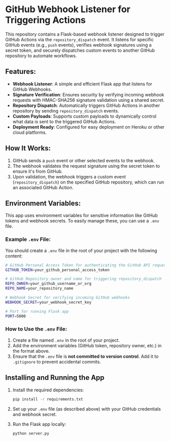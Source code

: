 # GitHub Webhook Listener for Triggering Actions

This repository contains a Flask-based webhook listener designed to trigger GitHub Actions via the `repository_dispatch` event. It listens for specific GitHub events (e.g., `push` events), verifies webhook signatures using a secret token, and securely dispatches custom events to another GitHub repository to automate workflows.

## Features:

- **Webhook Listener**: A simple and efficient Flask app that listens for GitHub Webhooks.
- **Signature Verification**: Ensures security by verifying incoming webhook requests with HMAC-SHA256 signature validation using a shared secret.
- **Repository Dispatch**: Automatically triggers GitHub Actions in another repository by sending `repository_dispatch` events.
- **Custom Payloads**: Supports custom payloads to dynamically control what data is sent to the triggered GitHub Actions.
- **Deployment Ready**: Configured for easy deployment on Heroku or other cloud platforms.

## How It Works:

1. GitHub sends a `push` event or other selected events to the webhook.
2. The webhook validates the request signature using the secret token to ensure it's from GitHub.
3. Upon validation, the webhook triggers a custom event (`repository_dispatch`) on the specified GitHub repository, which can run an associated GitHub Action.

## Environment Variables:

This app uses environment variables for sensitive information like GitHub tokens and webhook secrets. To easily manage these, you can use a `.env` file.

### Example `.env` File:

You should create a `.env` file in the root of your project with the following content:

```bash
# GitHub Personal Access Token for authenticating the GitHub API requests
GITHUB_TOKEN=your_github_personal_access_token

# GitHub Repository owner and name for triggering repository_dispatch
REPO_OWNER=your_github_username_or_org
REPO_NAME=your_repository_name

# Webhook Secret for verifying incoming GitHub webhooks
WEBHOOK_SECRET=your_webhook_secret_key

# Port for running Flask app
PORT=5000
```

### How to Use the `.env` File:

1. Create a file named `.env` in the root of your project.
2. Add the environment variables (GitHub token, repository owner, etc.) in the format above.
3. Ensure that the `.env` file is **not committed to version control**. Add it to `.gitignore` to prevent accidental commits.

## Installing and Running the App

1. Install the required dependencies:

   ```bash
   pip install -r requirements.txt
   ```

2. Set up your `.env` file (as described above) with your GitHub credentials and webhook secret.

3. Run the Flask app locally:

   ```bash
   python server.py
   ```
